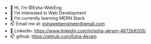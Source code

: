- 👋 Hi, I’m @Esha-WebEng
- 👀 I’m interested in Web Development
- 🌱 I’m currently learning MERN Stack
- 📫 Email me at: eshawebengineer@gmail.com
- 💼 Linkedin: https://www.linkedin.com/in/esha-akram-4672b9205/
- 📫 github: https://github.com/Esha-Akram
